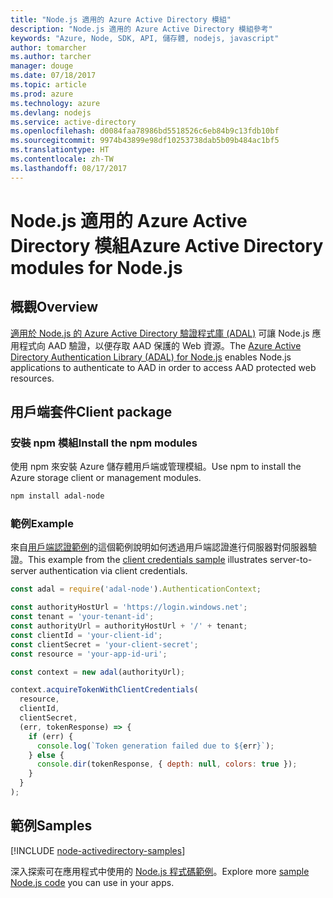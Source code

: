 ```yaml
---
title: "Node.js 適用的 Azure Active Directory 模組"
description: "Node.js 適用的 Azure Active Directory 模組參考"
keywords: "Azure, Node, SDK, API, 儲存體, nodejs, javascript"
author: tomarcher
ms.author: tarcher
manager: douge
ms.date: 07/18/2017
ms.topic: article
ms.prod: azure
ms.technology: azure
ms.devlang: nodejs
ms.service: active-directory
ms.openlocfilehash: d0084faa78986bd5518526c6eb84b9c13fdb10bf
ms.sourcegitcommit: 9974b43899e98df10253738dab5b09b484ac1bf5
ms.translationtype: HT
ms.contentlocale: zh-TW
ms.lasthandoff: 08/17/2017
---
```

# <a name="azure-active-directory-modules-for-nodejs"></a><span data-ttu-id="f9953-104">Node.js 適用的 Azure Active Directory 模組</span><span class="sxs-lookup"><span data-stu-id="f9953-104">Azure Active Directory modules for Node.js</span></span>

## <a name="overview"></a><span data-ttu-id="f9953-105">概觀</span><span class="sxs-lookup"><span data-stu-id="f9953-105">Overview</span></span>

<span data-ttu-id="f9953-106">[適用於 Node.js 的 Azure Active Directory 驗證程式庫 (ADAL)](https://www.npmjs.com/package/adal-node) 可讓 Node.js 應用程式向 AAD 驗證，以便存取 AAD 保護的 Web 資源。</span><span class="sxs-lookup"><span data-stu-id="f9953-106">The [Azure Active Directory Authentication Library (ADAL) for Node.js](https://www.npmjs.com/package/adal-node) enables Node.js applications to authenticate to AAD in order to access AAD protected web resources.</span></span>

## <a name="client-package"></a><span data-ttu-id="f9953-107">用戶端套件</span><span class="sxs-lookup"><span data-stu-id="f9953-107">Client package</span></span>

### <a name="install-the-npm-modules"></a><span data-ttu-id="f9953-108">安裝 npm 模組</span><span class="sxs-lookup"><span data-stu-id="f9953-108">Install the npm modules</span></span>

<span data-ttu-id="f9953-109">使用 npm 來安裝 Azure 儲存體用戶端或管理模組。</span><span class="sxs-lookup"><span data-stu-id="f9953-109">Use npm to install the Azure storage client or management modules.</span></span>

```bash
npm install adal-node
```   

### <a name="example"></a><span data-ttu-id="f9953-110">範例</span><span class="sxs-lookup"><span data-stu-id="f9953-110">Example</span></span>

<span data-ttu-id="f9953-111">來自[用戶端認證範例](https://github.com/MSOpenTech/azure-activedirectory-library-for-nodejs/blob/master/sample/client-credentials-sample.js)的這個範例說明如何透過用戶端認證進行伺服器對伺服器驗證。</span><span class="sxs-lookup"><span data-stu-id="f9953-111">This example from the [client credentials sample](https://github.com/MSOpenTech/azure-activedirectory-library-for-nodejs/blob/master/sample/client-credentials-sample.js) illustrates server-to-server authentication via client credentials.</span></span>

```javascript
const adal = require('adal-node').AuthenticationContext;

const authorityHostUrl = 'https://login.windows.net';
const tenant = 'your-tenant-id';
const authorityUrl = authorityHostUrl + '/' + tenant;
const clientId = 'your-client-id';
const clientSecret = 'your-client-secret';
const resource = 'your-app-id-uri';

const context = new adal(authorityUrl);

context.acquireTokenWithClientCredentials(
  resource,
  clientId,
  clientSecret,
  (err, tokenResponse) => {
    if (err) {
      console.log(`Token generation failed due to ${err}`);
    } else {
      console.dir(tokenResponse, { depth: null, colors: true });
    }
  }
);
```

## <a name="samples"></a><span data-ttu-id="f9953-112">範例</span><span class="sxs-lookup"><span data-stu-id="f9953-112">Samples</span></span>

[!INCLUDE [node-activedirectory-samples](../docs-ref-conceptual/includes/activedirectory-samples.md)]

<span data-ttu-id="f9953-113">深入探索可在應用程式中使用的 [Node.js 程式碼範例](https://azure.microsoft.com/resources/samples/?platform=nodejs)。</span><span class="sxs-lookup"><span data-stu-id="f9953-113">Explore more [sample Node.js code](https://azure.microsoft.com/resources/samples/?platform=nodejs) you can use in your apps.</span></span>
